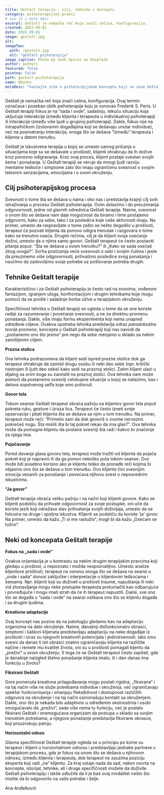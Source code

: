 ```yaml
---
title: Geštalt terapija - cilj, tehnike i koncepti
category: psihoterapijski-pravci
# ovo je i meta desc
excerpt: Geštalt je nemačka reč koja znači celina, konfiguracija.
created: 2022-09-01
date: 2022.09.01
image: gestalt.jpg
alt:
imageTwo:
  path: /gestalt.jpg
  alt: "geštalt psihoterpija"
image_caption: Photo by Josh Spires on Unsplash
author: author1
featured: false
pocetna: false
path: gestalt-psihoterapija
name: Ubuntu
metaDesc: "Saznajte više o psihoterpijskom konceptu koji se zove Geštalt. Upoznajte se sa osnovama i tehnikama ovog pristupa. Da li možda može da Vam pomogne?"
---
```




Geštalt je nemačka reč koja znači celina, konfiguracija. Ovaj termin označava i poseban oblik psihoterapije koju je osnovao Frederik S. Perls. U Geštalt terapiji fokus je na “sada i ovde”, sadašnju, tekuću situaciju koja uključuje interakcije između klijenta i terapeuta u individualnoj psihoterapiji ili interakcije između više ljudi u grupnoj psihoterapiji. Dakle, fokus nije na intrapsihičkom (izolovanim događajima koji se dešavaju unutar individue), već na posmatranju interakcija, onoga što se dešava “između” terapeuta i klijenta u datom trenutku. 

Geštalt je iskustvena terapija u kojoj se umesto samog pričanja o situacijama koje su se dešavale u prošlosti, klijenti ohrabruju da ih dožive kroz ponovno odigravanja. Kroz ovaj proces, klijent postaje svestan svojih šema i ponašanja. U Geštalt terapiji se veruje da mnogi ljudi razviju mentalne teškoće i simptome zato što imaju ograničenu svesnost o svojim telesnim senzacijama, emocijama i o svom okruženju. 

## Cilj psihoterapijskog procesa

Svesnost o tome šta se dešava u nama i oko nas i predstavlja krajnji cilj svih istraživanja u procesu Geštalt psihoterapije. Ovim dolazimo i do preuzimanja odgovornosti, jedne od glavnih odrednica Geštalt terapije. Naime, svesnost o onom što se dešava nam daje mogućnost da biramo i time postajemo odgovorni, kako za sebe, tako i za posledice koje naše aktivnosti imaju. Na primer, umesto da raspravljate o tome zašto se nešto dogodilo u prošlosti, terapeut će pozvati klijenta da ponovo odigra trenutak i razgovara o tome kako se trenutno oseća. Drugim rečima, cilj je da klijent svoja osećanja doživi, umesto da o njima samo govori. Geštalt terapeut će često postaviti pitanja poput: “Šta se dešava u ovom trenutku?“ ili „Kako se sada osećaš zbog ovoga?“. Svrha postizanja veće svesnosti o sebi i svojim čulima i jeste da preuzmemo više odgovornosti, prihvatimo posledice svog ponašanja i naučimo da zadovoljimo svoje potrebe uz poštovanje potreba drugih.

## Tehnike Geštalt terapije

Karakteristično i za Geštalt psihoterapiju je često rad na snovima, vođenom fantazijom, igranjem uloga, konfrontacijom i drugim tehnikama koje mogu pomoći da se prošle i sadašnje borbe ožive u terapijskom okruženju. 

Specifičnost tehnika u Geštalt terapiji se ogleda u tome da se one koriste radije za razumevanje i povećanje svesnosti, a ne za direktnu promenu ponašanja. Dakle, više imaju formu eksperimenta koji nema unapred određene ciljeve. Ovakva upotreba tehnika predstavlja odraz *paradoksalne teorije promene*, koncepta u Geštalt psihoterapiji koji nas navodi da „postanemo ono što jesmo“ pre nego da sebe menjamo u skladu sa nekim zamišljenim ciljem.

**Prazna stolica**

Ova tehnika podrazumeva da klijent sedi ispred prazne stolice dok ga terapeut ohrabruje da zamisli drugu osobu ili neki deo sebe (npr. kritički nastrojen ili ljutit deo sebe) kako sedi na praznoj stolici. Zatim klijent ulazi u dijalog sa onim koga su zamislili na praznoj stolici. Ova tehnika nam može pomoći da postanemo svesniji celokupne situacije u kojoj se nalazimo, kao i delova sopstvenog selfa koje smo potisnuli.

**Govor tela**

Tokom seanse  Geštalt terapeut obraća pažnju na klijentov govor tela poput pokreta ruku, gesture i izraza lica. Terapeut će često izneti svoje opservacije i pitati klijenta šta se dešava sa njim u tom trenutku. Na primer, terapeut može reći: “Primetio sam da dok govoriš o ovome nervozno pokrećeš nogu. Šta misliš šta bi taj pokret rekao da ima glas?”. Ova tehnika može da pomogne klijentu da postane svesniji šta radi i kakvo to značenje za njega ima.

**Pojačavanje**

Pored davanja glasa govoru tela, terapeut može tražiti od klijenta da pojača pokret koji je napravio ili da ga ponovi nekoliko puta tokom seanse. Ovo može biti posebno korisno ako je klijentu teško da pronađe reči kojima bi objasnio ono šta se dešava u tom trenutku. Ovo klijente čini svesnijim emocija vezanih za ponašanje i povećava njihovu svest o neposrednim iskustvima.

**“Ja govor”**

Geštalt terapija obraća veliku pažnju i na način koji klijenti govore. Kako se klijenti podstiču da prihvate odgovornost za svoje postupke, oni uče da koriste jezik koji odražava stav prihvatanja svojih doživljaja, umesto da se fokusira na druge i spoljna iskustva. Klijenti se podstiču da koriste 'ja' govor. Na primer, umesto da kažu „Ti si me rastužio“, mogli bi da kažu „Osećam se tužno“.

## Neki od koncepata Geštalt terapije

**Fokus na „sada i ovde“**

Ovakva orijentacija je u kontrastu sa nekim drugim terapijskim pravcima koji gledaju u prošlost, u nepoznato i možda nespoznatljivo. Umesto analize klijentove prošlosti, terapeut na osnovu onoga što se dešava na seansi u „ovde i sada“ donosi zaključke i interpretacije o klijentovim teškoćama i šemama. Npr. klijenti koji su doživeli u prošlosti traume, napuštanja ili neki vid zlostavljanja mogu neke postupke terapeuta protumačiti kao odbacujuće i povređujuće i mogu imati strah da će ih terapeut napustiti. Dakle, sve ono što se događa u “sada i ovde” na seansi oslikava ono što se klijentu događa i sa drugim ljudima. 

**Kreativne adaptacije**

Ovaj koncept nas poziva da na patologiju gledamo kao na adaptaciju organizma na dato okruženje. Naime, današnji disfunkcionalni obrasci, simptomi i šabloni klijenata predstavljaju adaptaciju na neke događaje iz prošlosti i izraz su njegovih kreativnih potencijala i jedinstvenosti. Iako smo svesni da danas ti isti obrasci znatno ograničavaju klijenta na različite načine i remete mu kvalitet života, oni su u prošlosti pomagali kljentu da „preživi“ u svom okruženju. S toga će se Geštalt terapeut često zapitati, gde je današnje naizgled štetno ponašanje klijenta imalo, ili i dan-danas ima funkciju u životu?

**Fiksirani Geštalt**

Gore pomenuta kreativna prilagođavanja mogu postati rigidna, „fiksirana“  i na taj način više ne služe potrebama individue i okruženja, već ograničavaju spektar funkcionisanja i smanjuju fleksibilnost i dostupnost različitih odgovora na okruženje i na taj način osiromašuju kontakt sa okruženjem. Dakle, ono što je nekada bilo adaptivno u određenim okolnostima i osobi omogućavalo da „preživi“, sada više nema tu funkciju, već je postalo fiksirani Geštalt i onemogućava organizam da postupa u skladu sa svojim trenutnim potrebama, a njegovo ponašanje predstavlja fiksirane obrasce, koji prouzrokuju patnju. 

**Horizontalni odnos**

Glavna specifičnost Geštalt terapije ogleda se u principu po kome su terapeut i klijent u horizontalnom odnosu  i predstavljaju jednake partnere u terapijskom procesu, gde je fokus na onom što se dešava u njihovom odnosu, između klijenta i terapeuta, dok terapeut ne zauzima poziciju eksperta koji radi „na“ klijentu. 
Za kraj ostaje nada da sad, nakon osvrta na koncepte, istorijat, tehnike, ali i druge specifičnosti možete da doživite Geštalt psihoterapiju i lakše odlučite da li je baš ovaj modalitet nešto što mislite da bi odgovorilo na vaše potrebe i želje.

Ana Anđelković

